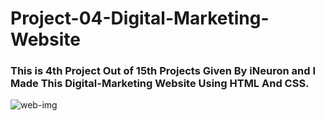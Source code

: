 # Project-04-Digital-Marketing-Website

### This is 4th Project Out of 15th Projects Given By iNeuron and I Made This Digital-Marketing Website Using HTML And CSS.

![web-img](https://user-images.githubusercontent.com/111434481/196050492-ef1dd652-67a3-4cff-af10-f67e426a89aa.png)
